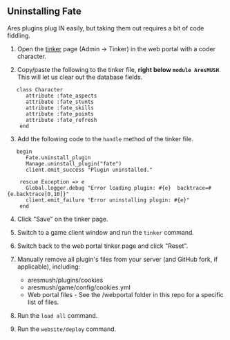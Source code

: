 ## Uninstalling Fate

Ares plugins plug IN easily, but taking them out requires a bit of code fiddling.

1. Open the [tinker](https://aresmush.com/tutorials/code/tinker.html#how-to-tinker) page (Admin -> Tinker) in the web portal with a coder character.

2. Copy/paste the following to the tinker file, **right below `module AresMUSH`**. This will let us clear out the database fields.
 
```
   class Character
      attribute :fate_aspects
      attribute :fate_stunts
      attribute :fate_skills
      attribute :fate_points
      attribute :fate_refresh
    end
```

3. Add the following code to the `handle` method of the tinker file.
 
```
   begin 
      Fate.uninstall_plugin
      Manage.uninstall_plugin("fate")
      client.emit_success "Plugin uninstalled."
      
    rescue Exception => e
      Global.logger.debug "Error loading plugin: #{e}  backtrace=#{e.backtrace[0,10]}"
      client.emit_failure "Error uninstalling plugin: #{e}"
    end
```

4. Click "Save" on the tinker page.

5. Switch to a game client window and run the `tinker` command.

6. Switch back to the web portal tinker page and click "Reset".

7. Manually remove all plugin's files from your server (and GitHub fork, if applicable), including:
    * aresmush/plugins/cookies
    * aresmush/game/config/cookies.yml
    * Web portal files - See the /webportal folder in this repo for a specific list of files.

8. Run the `load all` command.

9. Run the `website/deploy` command.